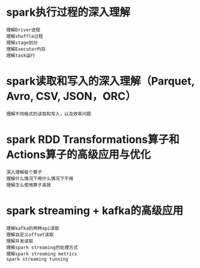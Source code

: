# spark执行过程的深入理解

    理解Driver进程
    理解shuffle过程
    理解stage划分
    理解Executor内存
    理解task运行

# spark读取和写入的深入理解（Parquet, Avro, CSV, JSON，ORC）

    理解不同格式的读取和写入，以及效率问题

# spark RDD Transformations算子和Actions算子的高级应用与优化

    深入理解每个算子
    理解什么情况下用什么情况下不用
    理解怎么使用算子高效

# spark streaming + kafka的高级应用

    理解kafka的两种api读取
    理解自定义offset读取
    理解并发读取
    理解spark streaming的处理方式
    理解spark streaming metrics
    spark streaming tunning